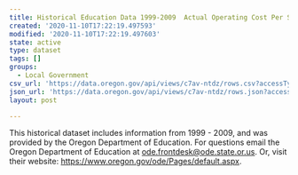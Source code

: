 ```yaml
---
title: Historical Education Data 1999-2009  Actual Operating Cost Per Student
created: '2020-11-10T17:22:19.497593'
modified: '2020-11-10T17:22:19.497603'
state: active
type: dataset
tags: []
groups:
  - Local Government
csv_url: 'https://data.oregon.gov/api/views/c7av-ntdz/rows.csv?accessType=DOWNLOAD'
json_url: 'https://data.oregon.gov/api/views/c7av-ntdz/rows.json?accessType=DOWNLOAD'
layout: post

---
```

This historical dataset includes information from 1999 - 2009, and was provided by the Oregon Department of Education. For questions email the Oregon Department of Education at ode.frontdesk@ode.state.or.us. Or, visit their website: https://www.oregon.gov/ode/Pages/default.aspx.
